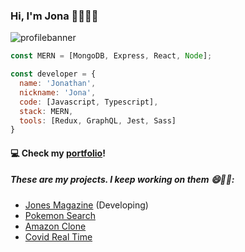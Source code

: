 ### Hi, I'm Jona 👋👨🏻‍💻

![profilebanner](https://user-images.githubusercontent.com/74380483/136100759-c86c5d97-7259-4d8f-af4d-f65821b88a68.png)

```js
const MERN = [MongoDB, Express, React, Node];

const developer = {
  name: 'Jonathan',
  nickname: 'Jona',
  code: [Javascript, Typescript],
  stack: MERN,
  tools: [Redux, GraphQL, Jest, Sass]
}
```

#### 💻 Check my [portfolio](https://portfolio-jonacampos.vercel.app/)!

##### These are my projects. I keep working on them 😄🙌🏼:
- [Jones Magazine](https://jones-magazine.vercel.app/) (Developing)
- [Pokemon Search](https://pokemon-search-game-jonaditommaso.vercel.app/)
- [Amazon Clone](https://amazon-own-implementation-jonaditommaso.vercel.app/)
- [Covid Real Time](https://covid19-real-time-monitoring-jonaditommaso.vercel.app/)
<!--
**jonaditommaso/jonaditommaso** is a ✨ _special_ ✨ repository because its `README.md` (this file) appears on your GitHub profile.

Here are some ideas to get you started:

- 🔭 I’m currently working on ...
- 🌱 I’m currently learning ...
- 👯 I’m looking to collaborate on ...
- 🤔 I’m looking for help with ...
- 💬 Ask me about ...
- 📫 How to reach me: ...
- 😄 Pronouns: ...
- ⚡ Fun fact: ...
-->
